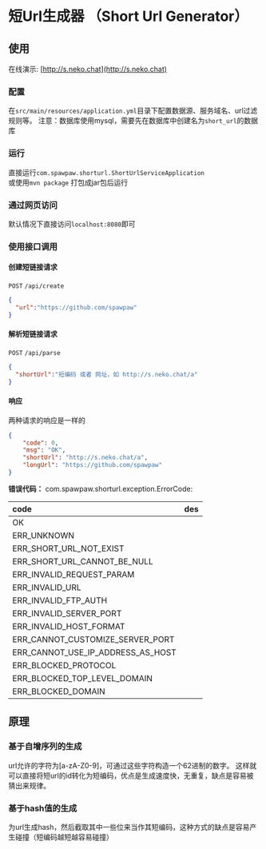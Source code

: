 # 短Url生成器 （Short Url Generator）


## 使用
在线演示: [http://s.neko.chat](http://s.neko.chat)
### 配置
在`src/main/resources/application.yml`目录下配置数据源、服务域名、url过滤规则等。
注意：数据库使用mysql，需要先在数据库中创建名为`short_url`的数据库
### 运行
直接运行`com.spawpaw.shorturl.ShortUrlServiceApplication`  
或使用`mvn package` 打包成jar包后运行


### 通过网页访问
默认情况下直接访问`localhost:8080`即可

### 使用接口调用
#### 创建短链接请求

`POST` `/api/create`
```json
{
  "url":"https://github.com/spawpaw"
}
```

#### 解析短链接请求
`POST` `/api/parse`
```json
{
  "shortUrl":"短编码 或者 网址，如 http://s.neko.chat/a"
}
```

#### 响应
两种请求的响应是一样的
```json
{
    "code": 0,
    "msg": "OK",
    "shortUrl": "http://s.neko.chat/a",
    "longUrl": "https://github.com/spawpaw"
}
```
**错误代码：**
com.spawpaw.shorturl.exception.ErrorCode: 

|               code                | des |
| :-------------------------------- | :-- |
| OK                                |    |
| ERR_UNKNOWN                       |    |  
| ERR_SHORT_URL_NOT_EXIST           |    |              
| ERR_SHORT_URL_CANNOT_BE_NULL      |    |                  
| ERR_INVALID_REQUEST_PARAM         |    |              
| ERR_INVALID_URL                   |    |      
| ERR_INVALID_FTP_AUTH              |    |          
| ERR_INVALID_SERVER_PORT           |    |              
| ERR_INVALID_HOST_FORMAT           |    |              
| ERR_CANNOT_CUSTOMIZE_SERVER_PORT  |    |                      
| ERR_CANNOT_USE_IP_ADDRESS_AS_HOST |    |                      
| ERR_BLOCKED_PROTOCOL              |    |          
| ERR_BLOCKED_TOP_LEVEL_DOMAIN      |    |                  
| ERR_BLOCKED_DOMAIN                |    |      


## 原理


### 基于自增序列的生成
url允许的字符为[a-zA-Z0-9]，可通过这些字符构造一个62进制的数字。
这样就可以直接将短url的id转化为短编码，优点是生成速度快，无重复，缺点是容易被猜出来规律。
### 基于hash值的生成
为url生成hash，然后截取其中一些位来当作其短编码，这种方式的缺点是容易产生碰撞（短编码越短越容易碰撞）

